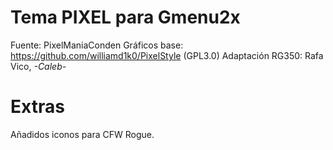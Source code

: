 # Tema PIXEL para Gmenu2x

Fuente: PixelManiaConden
Gráficos base: https://github.com/williamd1k0/PixelStyle (GPL3.0)
Adaptación RG350: Rafa Vico, _-Caleb-_

# Extras

Añadidos iconos para CFW Rogue.

